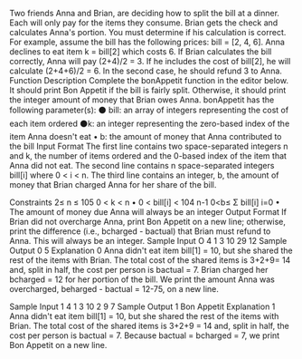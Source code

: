 Two friends Anna and Brian, are deciding how to split the bill at a dinner. Each will only pay for the items they consume. Brian gets the check and calculates Anna's portion. You must determine if his calculation is correct.
For example, assume the bill has the following prices: bill = [2, 4, 6]. Anna declines to eat item k = bill[2] which costs 6. If Brian calculates the bill correctly, Anna will pay (2+4)/2 = 3. If he includes the cost of bill[2], he will calculate
(2+4+6)/2 = 6. In the second case, he should refund 3 to Anna.
Function Description
Complete the bonAppetit function in the editor below. It should print Bon Appetit if the bill is fairly split. Otherwise, it should print the integer amount of money that Brian owes Anna.
bonAppetit has the following parameter(s):
⚫ bill: an array of integers representing the cost of each item ordered
⚫k: an integer representing the zero-based index of the item Anna doesn't eat
• b: the amount of money that Anna contributed to the bill
Input Format
The first line contains two space-separated integers n and k, the number of items ordered and the 0-based index of the item that Anna did not eat.
The second line contains n space-separated integers bill[i] where 0 < i < n.
The third line contains an integer, b, the amount of money that Brian charged Anna for her share of the bill.                                                                                                                                                            ﻿

Constraints
2≤ n ≤ 105
0 < k < n
• 0 < bill[i] < 104
n-1
0<b≤ Σ bill[i]
i=0
• The amount of money due Anna will always be an integer
Output Format
If Brian did not overcharge Anna, print Bon Appetit on a new line; otherwise, print the difference (i.e., bcharged - bactual) that Brian must refund to Anna. This will always be an integer.
Sample Input O
4 1
3 10 29
12
Sample Output 0
5
Explanation 0
Anna didn't eat item bill[1] = 10, but she shared the rest of the items with Brian. The total cost of the shared items is 3+2+9= 14 and, split in half, the cost per person is bactual = 7. Brian charged her bcharged = 12 for her portion of the bill. We print the amount Anna was overcharged, beharged - bactual = 12-75, on a new line.                                                                                                                                                                     ﻿

Sample Input 1
4 1
3 10 2 9
7
Sample Output 1
Bon Appetit
Explanation 1
Anna didn't eat item bill[1] = 10, but she shared the rest of the items with Brian. The total cost of the shared items is 3+2+9 = 14 and, split in half, the cost per person is bactual = 7. Because bactual = bcharged = 7, we print Bon Appetit on a new line.  
